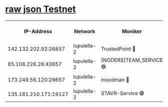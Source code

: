 [raw json Testnet](https://rpc-check.jaclalt.stavr.tech/jaclalt/rpc-jaclalt-result.json)
=

<table><tr><th>IP-Address</th><th>Network</th><th>Moniker</th><th>Latest Block Height</th><th>Earliest Block Height</th><th>Catching Up</th><th>Tx Index</th><th>Voting Power</th><th>Scan Time</th></tr><tr><td>142.132.202.92:26857</td><td>lupulella-2</td><td>TrustedPoint 🔴</td><td>7062387</td><td>6282001</td><td>False</td><td>off</td><td>400065</td><td>2024-03-11T22:33:03.525146208UTC</td></tr><tr><td>65.108.226.26:43657</td><td>lupulella-2</td><td>[NODERS]TEAM_SERVICE 🟢</td><td>7062387</td><td>6282001</td><td>False</td><td>on</td><td>0</td><td>2024-03-11T22:33:03.889945036UTC</td></tr><tr><td>173.249.56.120:29657</td><td>lupulella-2</td><td>moodman 🔴</td><td>7062387</td><td>6962387</td><td>False</td><td>off</td><td>1075134</td><td>2024-03-11T22:33:03.297548969UTC</td></tr><tr><td>135.181.210.171:19127</td><td>lupulella-2</td><td>STAVR-Service 🟢</td><td>7062385</td><td>7061001</td><td>False</td><td>on</td><td>0</td><td>2024-03-11T22:32:54.745617947UTC</td></tr></table>
